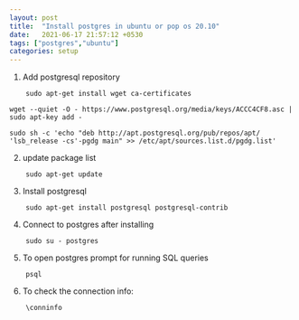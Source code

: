 ```yaml
---
layout: post
title:  "Install postgres in ubuntu or pop os 20.10"
date:   2021-06-17 21:57:12 +0530
tags: ["postgres","ubuntu"]
categories: setup
---
```


1. Add postgresql repository 
```
	sudo apt-get install wget ca-certificates
```
 
```
wget --quiet -O - https://www.postgresql.org/media/keys/ACCC4CF8.asc | sudo apt-key add -
```

```
sudo sh -c 'echo "deb http://apt.postgresql.org/pub/repos/apt/ 'lsb_release -cs'-pgdg main" >> /etc/apt/sources.list.d/pgdg.list'
```

2. update package list
```
	sudo apt-get update
```

3. Install postgresql
```
	sudo apt-get install postgresql postgresql-contrib
```
4. Connect to postgres after installing
```
	sudo su - postgres
```

5. To open postgres prompt for running SQL queries
```
	psql
```
6. To check the connection info:
```
	\conninfo
```
